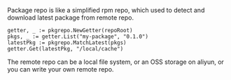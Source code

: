 Package repo is like a simplified rpm repo, which used to detect and download latest package from remote repo.

```
getter, _ := pkgrepo.NewGetter(repoRoot)
pkgs, _ := getter.List("my-package", "0.1.0")
latestPkg := pkgrepo.MatchLatest(pkgs)
getter.Get(latestPkg, "/local/cache")
```

The remote repo can be a local file system, or an OSS storage on aliyun, or you can write your own remote repo.

